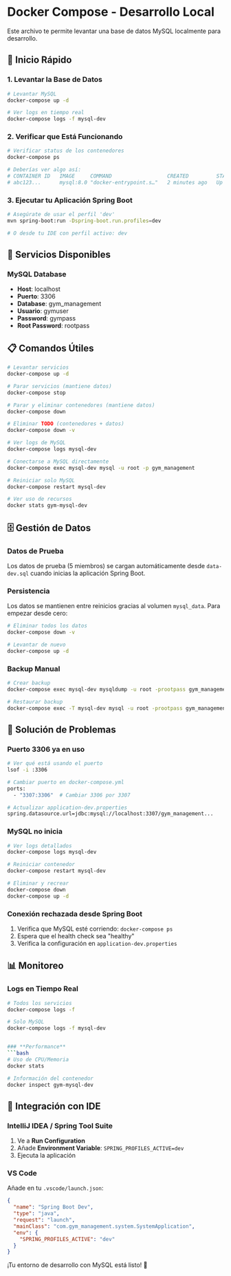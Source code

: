 # Docker Compose - Desarrollo Local

Este archivo te permite levantar una base de datos MySQL localmente para desarrollo.

## 🚀 Inicio Rápido

### 1. Levantar la Base de Datos

```bash
# Levantar MySQL
docker-compose up -d

# Ver logs en tiempo real
docker-compose logs -f mysql-dev
```

### 2. Verificar que Está Funcionando

```bash
# Verificar status de los contenedores
docker-compose ps

# Deberías ver algo así:
# CONTAINER ID   IMAGE     COMMAND                  CREATED         STATUS                   PORTS                    NAMES
# abc123...      mysql:8.0 "docker-entrypoint.s…"   2 minutes ago   Up 2 minutes (healthy)   0.0.0.0:3306->3306/tcp   gym-mysql-dev
```

### 3. Ejecutar tu Aplicación Spring Boot

```bash
# Asegúrate de usar el perfil 'dev'
mvn spring-boot:run -Dspring-boot.run.profiles=dev

# O desde tu IDE con perfil activo: dev
```

## 🔧 Servicios Disponibles

### **MySQL Database**
- **Host**: localhost
- **Puerto**: 3306
- **Database**: gym_management
- **Usuario**: gymuser
- **Password**: gympass
- **Root Password**: rootpass


## 📋 Comandos Útiles

```bash
# Levantar servicios
docker-compose up -d

# Parar servicios (mantiene datos)
docker-compose stop

# Parar y eliminar contenedores (mantiene datos)
docker-compose down

# Eliminar TODO (contenedores + datos)
docker-compose down -v

# Ver logs de MySQL
docker-compose logs mysql-dev

# Conectarse a MySQL directamente
docker-compose exec mysql-dev mysql -u root -p gym_management

# Reiniciar solo MySQL
docker-compose restart mysql-dev

# Ver uso de recursos
docker stats gym-mysql-dev
```

## 🗄️ Gestión de Datos

### **Datos de Prueba**
Los datos de prueba (5 miembros) se cargan automáticamente desde `data-dev.sql` cuando inicias la aplicación Spring Boot.

### **Persistencia**
Los datos se mantienen entre reinicios gracias al volumen `mysql_data`. Para empezar desde cero:

```bash
# Eliminar todos los datos
docker-compose down -v

# Levantar de nuevo
docker-compose up -d
```

### **Backup Manual**
```bash
# Crear backup
docker-compose exec mysql-dev mysqldump -u root -prootpass gym_management > backup.sql

# Restaurar backup
docker-compose exec -T mysql-dev mysql -u root -prootpass gym_management < backup.sql
```

## 🐛 Solución de Problemas

### **Puerto 3306 ya en uso**
```bash
# Ver qué está usando el puerto
lsof -i :3306

# Cambiar puerto en docker-compose.yml
ports:
  - "3307:3306"  # Cambiar 3306 por 3307

# Actualizar application-dev.properties
spring.datasource.url=jdbc:mysql://localhost:3307/gym_management...
```

### **MySQL no inicia**
```bash
# Ver logs detallados
docker-compose logs mysql-dev

# Reiniciar contenedor
docker-compose restart mysql-dev

# Eliminar y recrear
docker-compose down
docker-compose up -d
```

### **Conexión rechazada desde Spring Boot**
1. Verifica que MySQL esté corriendo: `docker-compose ps`
2. Espera que el health check sea "healthy"
3. Verifica la configuración en `application-dev.properties`

## 📊 Monitoreo

### **Logs en Tiempo Real**
```bash
# Todos los servicios
docker-compose logs -f

# Solo MySQL
docker-compose logs -f mysql-dev


### **Performance**
```bash
# Uso de CPU/Memoria
docker stats

# Información del contenedor
docker inspect gym-mysql-dev
```

## 🔗 Integración con IDE

### **IntelliJ IDEA / Spring Tool Suite**
1. Ve a **Run Configuration**
2. Añade **Environment Variable**: `SPRING_PROFILES_ACTIVE=dev`
3. Ejecuta la aplicación

### **VS Code**
Añade en tu `.vscode/launch.json`:
```json
{
  "name": "Spring Boot Dev",
  "type": "java",
  "request": "launch",
  "mainClass": "com.gym_management.system.SystemApplication",
  "env": {
    "SPRING_PROFILES_ACTIVE": "dev"
  }
}
```

¡Tu entorno de desarrollo con MySQL está listo! 🎉 